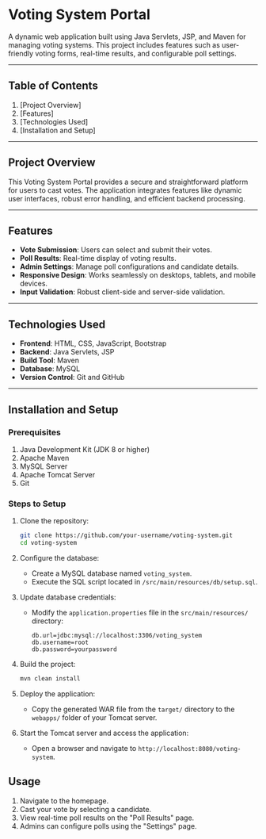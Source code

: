 
# **Voting System Portal**

A dynamic web application built using Java Servlets, JSP, and Maven for managing voting systems. This project includes features such as user-friendly voting forms, real-time results, and configurable poll settings.

---

## **Table of Contents**
1. [Project Overview]
2. [Features]
3. [Technologies Used]
4. [Installation and Setup]


---

## **Project Overview**
This Voting System Portal provides a secure and straightforward platform for users to cast votes. The application integrates features like dynamic user interfaces, robust error handling, and efficient backend processing.

---

## **Features**
- **Vote Submission**: Users can select and submit their votes.
- **Poll Results**: Real-time display of voting results.
- **Admin Settings**: Manage poll configurations and candidate details.
- **Responsive Design**: Works seamlessly on desktops, tablets, and mobile devices.
- **Input Validation**: Robust client-side and server-side validation.

---

## **Technologies Used**
- **Frontend**: HTML, CSS, JavaScript, Bootstrap
- **Backend**: Java Servlets, JSP
- **Build Tool**: Maven
- **Database**: MySQL
- **Version Control**: Git and GitHub

---

## **Installation and Setup**

### **Prerequisites**
1. Java Development Kit (JDK 8 or higher)
2. Apache Maven
3. MySQL Server
4. Apache Tomcat Server
5. Git

### **Steps to Setup**
1. Clone the repository:
   ```bash
   git clone https://github.com/your-username/voting-system.git
   cd voting-system
   ```
2. Configure the database:
   - Create a MySQL database named `voting_system`.
   - Execute the SQL script located in `/src/main/resources/db/setup.sql`.

3. Update database credentials:
   - Modify the `application.properties` file in the `src/main/resources/` directory:
     ```properties
     db.url=jdbc:mysql://localhost:3306/voting_system
     db.username=root
     db.password=yourpassword
     ```

4. Build the project:
   ```bash
   mvn clean install
   ```

5. Deploy the application:
   - Copy the generated WAR file from the `target/` directory to the `webapps/` folder of your Tomcat server.

6. Start the Tomcat server and access the application:
   - Open a browser and navigate to `http://localhost:8080/voting-system`.

## **Usage**
1. Navigate to the homepage.
2. Cast your vote by selecting a candidate.
3. View real-time poll results on the "Poll Results" page.
4. Admins can configure polls using the "Settings" page.


